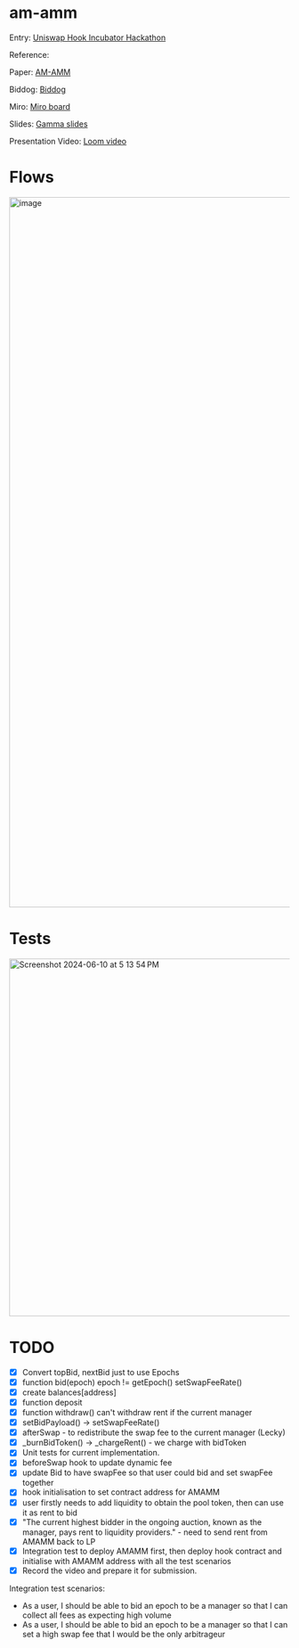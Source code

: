 # am-amm

Entry: [Uniswap Hook Incubator Hackathon](https://uniswap.atrium.academy/hackathons/hookathon-c1/projects/ae6965c8-8e5d-43f1-b74e-6bf63f2455d9/)

Reference:

Paper: [AM-AMM](https://arxiv.org/abs/2403.03367)

Biddog: [Biddog](https://github.com/Bunniapp/biddog/tree/main)

Miro: [Miro board](https://miro.com/app/board/uXjVKDNc1nI=/)

Slides: [Gamma slides](https://gamma.app/docs/Introduction-to-Auction-Managed-Automated-Market-Makers-am-AMMs--3t88pi5q43qzgs6?mode=doc)

Presentation Video: [Loom video](https://www.loom.com/share/e713c20906cb4656af67b2797d200fb1)

# Flows

<img width="1275" alt="image" src="https://github.com/Uniswap-Hook-Incubation-1st-Cohort-2024/am-amm/assets/148800/f830e3fe-101f-4792-a5e9-baafdb62ef71">

# Tests

<img width="642" alt="Screenshot 2024-06-10 at 5 13 54 PM" src="https://github.com/Uniswap-Hook-Incubation-1st-Cohort-2024/am-amm/assets/47234753/1fca5708-84e9-4789-8ac6-92873d40ab88">

# TODO

- [x] Convert topBid, nextBid just to use Epochs
- [x] function bid(epoch) epoch != getEpoch() setSwapFeeRate()
- [x] create balances[address]
- [x] function deposit
- [x] function withdraw() can't withdraw rent if the current manager
- [x] setBidPayload() -> setSwapFeeRate()
- [x] afterSwap - to redistribute the swap fee to the current manager (Lecky)
- [x] _burnBidToken() -> _chargeRent() - we charge with bidToken
- [x] Unit tests for current implementation.
- [x] beforeSwap hook to update dynamic fee
- [x] update Bid to have swapFee so that user could bid and set swapFee together
- [x] hook initialisation to set contract address for AMAMM
- [x] user firstly needs to add liquidity to obtain the pool token, then can use it as rent to bid
- [x] "The current highest bidder in the ongoing auction, known as the manager, pays rent to liquidity providers." - need to send rent from AMAMM back to LP
- [x] Integration test to deploy AMAMM first, then deploy hook contract and initialise with AMAMM address with all the test scenarios
- [x] Record the video and prepare it for submission.

Integration test scenarios:
- As a user, I should be able to bid an epoch to be a manager so that I can collect all fees as expecting high volume
- As a user, I should be able to bid an epoch to be a manager so that I can set a high swap fee that I would be the only arbitrageur

